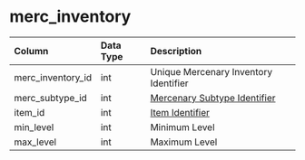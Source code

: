 # merc\_inventory

| Column | Data Type | Description |
| :--- | :--- | :--- |
| merc\_inventory\_id | int | Unique Mercenary Inventory Identifier |
| merc\_subtype\_id | int | [Mercenary Subtype Identifier](merc_subtypes.md) |
| item\_id | int | [Item Identifier](../items/items.md) |
| min\_level | int | Minimum Level |
| max\_level | int | Maximum Level |

